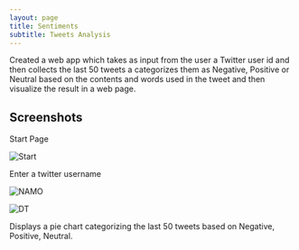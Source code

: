 ```yaml
---
layout: page
title: Sentiments
subtitle: Tweets Analysis
---
```



Created a web app which takes as input from the user a Twitter user id and then collects the last 50 tweets a categorizes them as Negative, Positive or Neutral based on the contents and words used in the tweet and then visualize the result in a web page.

## Screenshots

Start Page

![Start](https://i.imgur.com/3IYW6i4.png)

Enter a twitter username

![NAMO](https://i.imgur.com/HVzhD0H.png)

![DT](https://i.imgur.com/nx8v3TA.png)

Displays a pie chart categorizing the last 50 tweets based on Negative, Positive, Neutral.

